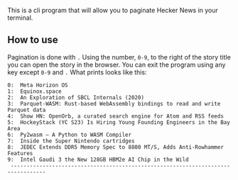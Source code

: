 This is a cli program that will allow you to paginate Hecker News in your terminal.

## How to use

Pagination is done with `.`
Using the number, `0-9`, to the right of the story title you can open the story in the browser.
You can exit the program using any key except `0-9` and `.`
What prints looks like this:

```shell
0:  Meta Horizon OS
1:  Equinox.space
2:  An Exploration of SBCL Internals (2020)
3:  Parquet-WASM: Rust-based WebAssembly bindings to read and write Parquet data
4:  Show HN: OpenOrb, a curated search engine for Atom and RSS feeds
5:  HockeyStack (YC S23) Is Hiring Young Founding Engineers in the Bay Area
6:  Py2wasm – A Python to WASM Compiler
7:  Inside the Super Nintendo cartridges
8:  JEDEC Extends DDR5 Memory Spec to 8800 MT/S, Adds Anti-Rowhammer Features
9:  Intel Gaudi 3 the New 128GB HBM2e AI Chip in the Wild
 ---------------------------------------------------------------------------------
```
